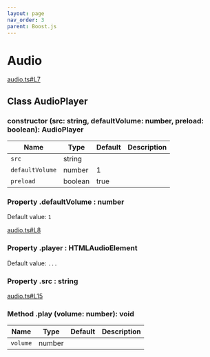 ```yaml
---
layout: page
nav_order: 3
parent: Boost.js
---
```


# Audio

<div class="docs-item" markdown="1">

<div><a class="source" target="_blank" href="https://github.com/mathigon/boost.js/tree/master/src/audio.ts#L7">audio.ts#L7</a></div>

## <span class="pill">Class</span> AudioPlayer

<div class="docs-item" markdown="1">

### constructor <span class="signature">(src: string, defaultVolume: number, preload: boolean): AudioPlayer</span>

| Name | Type | Default | Description |
| --- | --- | --- | --- |
| `src` | string |  |  |
| `defaultVolume` | number | 1 |  |
| `preload` | boolean | true |  |


</div>

<div class="docs-item" markdown="1">

### <span class="pill">Property</span> .defaultVolume <span class="signature">: number</span>

Default value: `1`

</div>

<div class="docs-item" markdown="1">

<div><a class="source" target="_blank" href="https://github.com/mathigon/boost.js/tree/master/src/audio.ts#L8">audio.ts#L8</a></div>

### <span class="pill">Property</span> .player <span class="signature">: HTMLAudioElement</span>

Default value: `...`

</div>

<div class="docs-item" markdown="1">

### <span class="pill">Property</span> .src <span class="signature">: string</span>

</div>

<div class="docs-item" markdown="1">

<div><a class="source" target="_blank" href="https://github.com/mathigon/boost.js/tree/master/src/audio.ts#L15">audio.ts#L15</a></div>

### <span class="pill">Method</span> .play <span class="signature">(volume: number): void</span>

| Name | Type | Default | Description |
| --- | --- | --- | --- |
| `volume` | number |  |  |


</div>

</div>
